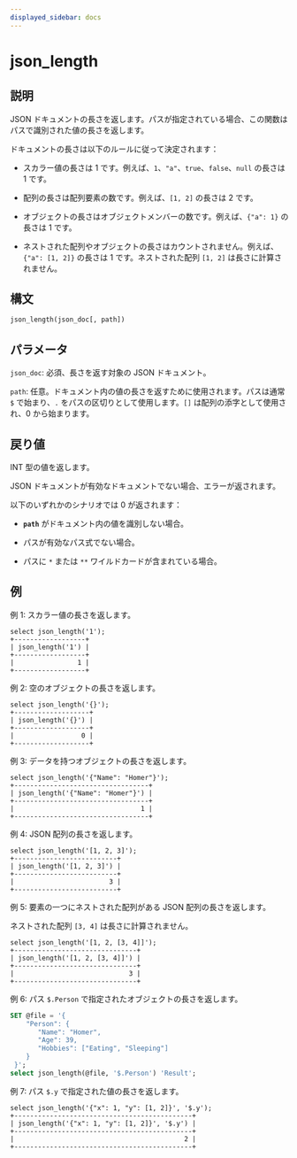 ```yaml
---
displayed_sidebar: docs
---
```


# json_length

## 説明

JSON ドキュメントの長さを返します。パスが指定されている場合、この関数はパスで識別された値の長さを返します。

ドキュメントの長さは以下のルールに従って決定されます：

- スカラー値の長さは 1 です。例えば、`1`、`"a"`、`true`、`false`、`null` の長さは 1 です。

- 配列の長さは配列要素の数です。例えば、`[1, 2]` の長さは 2 です。

- オブジェクトの長さはオブジェクトメンバーの数です。例えば、`{"a": 1}` の長さは 1 です。

- ネストされた配列やオブジェクトの長さはカウントされません。例えば、`{"a": [1, 2]}` の長さは 1 です。ネストされた配列 `[1, 2]` は長さに計算されません。

## 構文

```Haskell
json_length(json_doc[, path])
```

## パラメータ

`json_doc`: 必須、長さを返す対象の JSON ドキュメント。

`path`: 任意。ドキュメント内の値の長さを返すために使用されます。パスは通常 `$` で始まり、`.` をパスの区切りとして使用します。`[]` は配列の添字として使用され、0 から始まります。

## 戻り値

INT 型の値を返します。

JSON ドキュメントが有効なドキュメントでない場合、エラーが返されます。

以下のいずれかのシナリオでは 0 が返されます：

- **`path`** がドキュメント内の値を識別しない場合。

- パスが有効なパス式でない場合。

- パスに `*` または `**` ワイルドカードが含まれている場合。

## 例

例 1: スカラー値の長さを返します。

```Plain
select json_length('1');
+------------------+
| json_length('1') |
+------------------+
|                1 |
+------------------+
```

例 2: 空のオブジェクトの長さを返します。

```Plain
select json_length('{}');
+-------------------+
| json_length('{}') |
+-------------------+
|                 0 |
+-------------------+
```

例 3: データを持つオブジェクトの長さを返します。

```Plain
select json_length('{"Name": "Homer"}');
+----------------------------------+
| json_length('{"Name": "Homer"}') |
+----------------------------------+
|                                1 |
+----------------------------------+
```

例 4: JSON 配列の長さを返します。

```plain text
select json_length('[1, 2, 3]');
+--------------------------+
| json_length('[1, 2, 3]') |
+--------------------------+
|                        3 |
+--------------------------+
```

例 5: 要素の一つにネストされた配列がある JSON 配列の長さを返します。

ネストされた配列 `[3, 4]` は長さに計算されません。

```plain text
select json_length('[1, 2, [3, 4]]');
+-------------------------------+
| json_length('[1, 2, [3, 4]]') |
+-------------------------------+
|                             3 |
+-------------------------------+
```

例 6: パス `$.Person` で指定されたオブジェクトの長さを返します。

```SQL
SET @file = '{  
    "Person": {    
       "Name": "Homer", 
       "Age": 39,
       "Hobbies": ["Eating", "Sleeping"]  
    }
 }';
select json_length(@file, '$.Person') 'Result';
```

例 7: パス `$.y` で指定された値の長さを返します。

```plain text
select json_length('{"x": 1, "y": [1, 2]}', '$.y');
+---------------------------------------------+
| json_length('{"x": 1, "y": [1, 2]}', '$.y') |
+---------------------------------------------+
|                                           2 |
+---------------------------------------------+
```